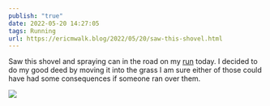 ```yaml
---
publish: "true"
date: 2022-05-20 14:27:05
tags: Running
url: https://ericmwalk.blog/2022/05/20/saw-this-shovel.html
---
```


Saw this shovel and spraying can in the road on my [run](http://www.strava.com/activities/7175238755) today. I decided to do my good deed by moving it into the grass I am sure either of those could have had some consequences if someone ran over them.


![](https://ericmwalk.blog/uploads/2022/a57aed6afd.jpg)